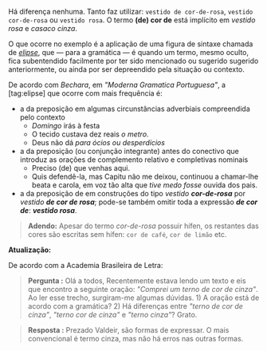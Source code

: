 Há diferença nenhuma. Tanto faz utilizar: `vestido de cor-de-rosa`, `vestido cor-de-rosa` ou `vestido rosa`. O termo **(de) cor de** está implícito em *vestido rosa* e *casaco cinza*.

O que ocorre no exemplo é a aplicação de uma figura de sintaxe chamada de [*elipse*](https://portuguese.stackexchange.com/search?q=elipse), que — para a gramática — é quando um termo, mesmo oculto, fica subentendido facilmente por ter sido mencionado ou sugerido sugerido anteriormente, ou ainda por ser depreendido pela situação ou contexto.

De acordo com *Bechara*, em *"Moderna Gramatica Portuguesa"*, a [tag:elipse] que ocorre com mais frequência é:

<ul>
  <li>
    a da preposição em algumas circunstâncias adverbiais compreendida pelo contexto
    <ul>
      <li><i>Domingo</i> irás à festa</li>
      <li>O tecido custava dez reais <i>o metro</i>.</li>
      <li>Deus não dá <i>para ócios ou desperdícios</i></li>
    </ul>
  </li>

  <li>
    a da preposição (ou conjunção integrante) antes do conectivo que introduz as orações de complemento relativo e completivas nominais
    <ul>
      <li>Preciso (de) que venhas aqui.</li>
      <li>Quis defendê-la, mas Capitu não me deixou, continuou a chamar-lhe beata e carola, em voz tão alta que <i>tive medo fosse</i> ouvida dos pais</i>.</li>
    </ul>
  </li>

  <li>
    a da preposição de em construções do tipo <i>vestido <b>cor-de-rosa</b></i> por <i>vestido <b>de cor de rosa</b></i>; pode-se também omitir toda a expressão <i><b>de cor de</b></i>: <i><b>vestido rosa</b></i>.
  </li>
</ul>

 > **Adendo:** Apesar do termo *cor-de-rosa* possuir hífen, os restantes das cores são escritas sem hífen: `cor de café`, `cor de limão` etc.

 **Atualização:**

De acordo com a Academia Brasileira de Letra:

 > **Pergunta :** Olá a todos, Recentemente estava lendo um texto e eis que encontro a seguinte oração: *"Comprei um terno de cor de cinza"*. Ao ler esse trecho, surgiram-me algumas dúvidas. 1) A oração está de acordo com a gramática? 2) Há diferenças entre *"terno de cor de cinza"*, *"terno cor de cinza"* e *"terno cinza"*? Grato.

 > **Resposta :** Prezado Valdeir, são formas de expressar. O mais convencional é termo cinza, mas não há erros nas outras formas.
